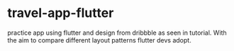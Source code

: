 # travel-app-flutter

practice app using flutter and design from dribbble as seen in tutorial. With the aim to compare different layout patterns flutter devs adopt.
